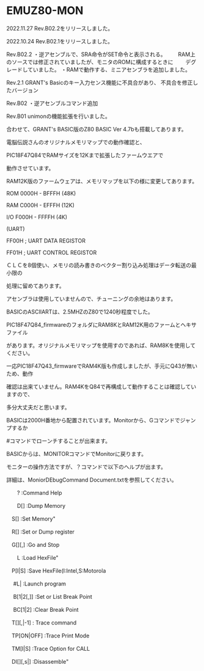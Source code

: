 # EMUZ80-MON

2022.11.27 Rev.B02.2をリリースしました。

2022.10.24 Rev.B02.1をリリースしました。

Rev.B02.2
・逆アセンブルで、SRA命令がSET命令と表示される。
　　RAM上のソースでは修正されていましたが、モニタのROMに構成するときに
　　デグレードしていました。
・RAMで動作する、ミニアセンブラを追加しました。

Rev.2.1
GRANT's Basicのキー入力センス機能に不具合があり、
不具合を修正したバージョン

Rev.B02
・逆アセンブルコマンド追加

Rev.B01
unimonの機能拡張を行いました。

合わせて、GRANT's BASIC版のZ80 BASIC Ver 4.7bも搭載してあります。

電脳伝説さんのオリジナルメモリマップでの動作確認と、

PIC18F47Q84でRAMサイズを12Kまで拡張したファームウエアで

動作させています。

RAM12K版のファームウェアは、メモリマップを以下の様に変更してあります。

ROM 0000H - BFFFH (48K)

RAM C000H - EFFFH (12K)

I/O F000H - FFFFH (4K)

(UART)

FF00H	; UART DATA REGISTOR

FF01H	; UART CONTROL REGISTOR

ＣＬＣを8個使い、メモリの読み書きのベクター割り込み処理はデータ転送の最小限の

処理に留めてあります。

アセンブラは使用していませんので、チューニングの余地はあります。

BASICのASCIIARTは、2.5MHZのZ80で1240秒程度でした。


PIC18F47Q84_firmwareのフォルダにRAM8KとRAM12K用のファームとヘキサファイル

があります。オリジナルメモリマップを使用すのであれば、RAM8Kを使用してください。

一応PIC18F47Q43_firmwareでRAM4K版も作成しましたが、手元にQ43が無いため、動作

確認は出来ていません。RAM4KをQ84で再構成して動作することは確認していますので、

多分大丈夫だと思います。

BASICは2000H番地から配置されています。Monitorから、Gコマンドでジャンプするか

#コマンドでローンチすることが出来ます。

BASICからは、MONITORコマンドでMonitorに戻ります。

モニターの操作方法ですが、？コマンドで以下のヘルプが出ます。

詳細は、MoniorDEbugCommand Document.txtを参照してください。

　　? :Command Help

　　D[<adr>] :Dump Memory

  　S[<adr>] :Set Memory"

  　R[<reg>] :Set or Dump register

  　G[<adr>][,<stop adr>] :Go and Stop
  
　　L :Load HexFile"

  　P[I|S] :Save HexFile(I:Intel,S:Motorola

　  #L|<num> :Launch program

　  B[1|2[,<adr>]] :Set or List Break Point

 　 BC[1|2] :Clear Break Point

  　T[<adr>][,<steps>|-1] : Trace command

  　TP[ON|OFF] :Trace Print Mode

  　TM[I|S] :Trace Option for CALL

  　DI[<adr>][,s<steps>|<adr>] :Disassemble"

